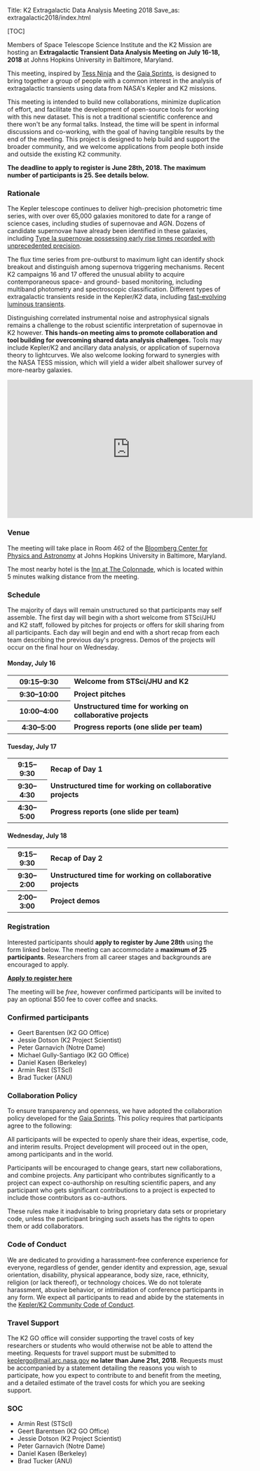Title: K2 Extragalactic Data Analysis Meeting 2018
Save_as: extragalactic2018/index.html

[TOC]

Members of Space Telescope Science Institute and the K2 Mission
are hosting an <b>Extragalactic Transient Data Analysis Meeting
on July 16-18, 2018</b> at Johns Hopkins University in Baltimore, Maryland.

This meeting, inspired by [Tess Ninja](http://tess.ninja) and the [Gaia Sprints](http://gaia.lol), is designed to bring together a group of people with a common interest in the analysis of extragalactic transients using data from NASA's Kepler and K2 missions.

This meeting is intended to build new collaborations, minimize duplication of effort, and facilitate the development of open-source tools for working with this new dataset.
This is not a traditional scientific conference and there won't be any formal talks.
Instead, the time will be spent in informal discussions and co-working, with the goal of having tangible results by the end of the meeting.
This project is designed to help build and support the broader community, and we welcome applications from people both inside and outside the existing K2 community.

**The deadline to apply to register is June 28th, 2018. 
The maximum number of participants is 25. See details below.**

### Rationale

The Kepler telescope continues to deliver high-precision photometric time series, with over over 65,000 galaxies monitored to date for a range of science cases,
including studies of supernovae and AGN.
Dozens of candidate supernovae have already been identified in these galaxies,
including [Type Ia supernovae possessing early rise times recorded with unprecedented precision](https://keplerscience.arc.nasa.gov/bright-supernova-discovered-in-k2s-ongoing-campaign-16.html).

The flux time series from pre-outburst to maximum light can identify shock breakout and distinguish among supernova triggering mechanisms.
Recent K2 campaigns 16 and 17 offered the unusual ability to acquire contemporaneous space- and ground- based monitoring, including multiband photometry and spectroscopic classification.
Different types of extragalactic transients reside in the Kepler/K2 data, including [fast-evolving luminous transients](http://adsabs.harvard.edu/abs/2018NatAs...2..307R).

Distinguishing correlated instrumental noise and astrophysical signals
remains a challenge to the robust scientific interpretation of supernovae in K2 however.
**This hands-on meeting aims to promote collaboration and tool building for overcoming shared data analysis challenges.**
Tools may include Kepler/K2 and ancillary data analysis, or application of supernova theory to lightcurves.
We also welcome looking forward to synergies with the NASA TESS mission,
which will yield a wider albeit shallower survey of more-nearby galaxies.  

<iframe width="560" height="315" src="https://www.youtube.com/embed/B94yHU-e5_c" frameborder="0" allow="autoplay; encrypted-media" allowfullscreen></iframe>

### Venue

The meeting will take place in Room 462 of the [Bloomberg Center for Physics and Astronomy](https://goo.gl/maps/fSs7jGmJB4k) at Johns Hopkins University in Baltimore, Maryland.

The most nearby hotel is the [Inn at The Colonnade](http://www.colonnadebaltimore.com), which is located within 5 minutes walking distance from the meeting.


### Schedule

The majority of days will remain unstructured so that participants may self assemble.
The first day will begin with a short welcome from STSci/JHU and K2 staff,
followed by pitches for projects or offers for skill sharing from all participants.
Each day will begin and end with a short recap from each team describing the previous day's progress.
Demos of the projects will occur on the final hour on Wednesday.

<h4 style="font-weight: bold;">Monday, July 16</h4>

<div class="row">
<div class="col-sm-12 col-md-10">
<table class="table table-striped table-hover">
  <tr>
    <th style="min-width:8em;"><b>09:15–9:30</b></th>
    <td>
        <b>Welcome from STSci/JHU and K2</b>
    </td>
  </tr>
  <tr>
    <th><b>9:30–10:00</b></th>
    <td>
        <b>Project pitches</b><br/>
    </td>
  </tr>
  <tr>
    <th><b>10:00–4:00</b></th>
    <td>
        <b>Unstructured time for working on collaborative projects</b><br/>
    </td>
  </tr>
  <tr>
    <th><b>4:30–5:00</b></th>
    <td>
        <b>Progress reports (one slide per team)</b><br/>
    </td>
  </tr>
</table>
</div>
</div>


<h4 style="font-weight: bold;">Tuesday, July 17</h4>

<div class="row">
<div class="col-sm-12 col-md-10">
<table class="table table-striped table-hover">
  <tr>
    <th><b>9:15–9:30</b></th>
    <td>
        <b>Recap of Day 1</b><br/>
    </td>
  </tr>
  <tr>
    <th><b>9:30–4:30</b></th>
    <td>
        <b>Unstructured time for working on collaborative projects</b><br/>
    </td>
  </tr>
  <tr>
    <th><b>4:30–5:00</b></th>
    <td>
        <b>Progress reports (one slide per team)</b><br/>
    </td>
  </tr>
</table>
</div>
</div>


<h4 style="font-weight: bold;">Wednesday, July 18</h4>

<div class="row">
<div class="col-sm-12 col-md-10">
<table class="table table-striped table-hover">
  <tr>
    <th><b>9:15–9:30</b></th>
    <td>
        <b>Recap of Day 2</b><br/>
    </td>
  </tr>
  <tr>
    <th><b>9:30–2:00</b></th>
    <td>
        <b>Unstructured time for working on collaborative projects</b><br/>
    </td>
  </tr>
  <tr>
    <th><b>2:00–3:00</b></th>
    <td>
        <b>Project demos</b><br/>
    </td>
  </tr>
</table>
</div>
</div>


### Registration

Interested participants should **apply to register by June 28th** using the form linked below.
The meeting can accommodate a **maximum of 25 participants**.
Researchers from all career stages and backgrounds are encouraged to apply.

[**Apply to register here**](https://goo.gl/forms/g7ZfeercJm7OnYfI3)

The meeting will be *free*, however confirmed participants will be invited to pay an optional $50 fee to cover coffee and snacks.

### Confirmed participants

- Geert Barentsen (K2 GO Office)
- Jessie Dotson (K2 Project Scientist)
- Peter Garnavich (Notre Dame)
- Michael Gully-Santiago (K2 GO Office)
- Daniel Kasen (Berkeley)
- Armin Rest (STScI)
- Brad Tucker (ANU)

### Collaboration Policy

To ensure transparency and openness, we have adopted the collaboration policy developed for the [Gaia Sprints](http://gaia.lol).
This policy requires that participants agree to the following:

All participants will be expected to openly share their ideas, expertise, code,
and interim results.
Project development will proceed out in the open, among participants and in the world.

Participants will be encouraged to change gears, start new collaborations,
and combine projects.
Any participant who contributes significantly to a project can expect co-authorship on resulting scientific papers, and any participant who gets significant contributions to a project is expected to include those contributors as co-authors.

These rules make it inadvisable to bring proprietary data sets or proprietary code,
unless the participant bringing such assets has the rights to open them or add collaborators.

### Code of Conduct

We are dedicated to providing a harassment-free conference experience for everyone, regardless of gender, gender identity and expression, age, sexual orientation, disability, physical appearance, body size, race, ethnicity, religion (or lack thereof), or technology choices. We do not tolerate harassment, abusive behavior, or intimidation of conference participants in any form.
We expect all participants to read and abide by the statements in the [Kepler/K2 Community Code of Conduct](/code.html).

### Travel Support

The K2 GO office will consider supporting the travel costs of key researchers or students who would otherwise not be able to attend the meeting.
Requests for travel support must be submitted to [keplergo@mail.arc.nasa.gov](mailto:keplergo@arc.nasa.gov) **no later than June 21st, 2018**.
Requests must be accompanied by a statement detailing the reasons you wish to participate, how you expect to contribute to and benefit from the meeting, and a detailed estimate of the travel costs for which you are seeking support.

### SOC

- Armin Rest (STScI)
- Geert Barentsen (K2 GO Office)
- Jessie Dotson (K2 Project Scientist)
- Peter Garnavich (Notre Dame)
- Daniel Kasen (Berkeley)
- Brad Tucker (ANU)
